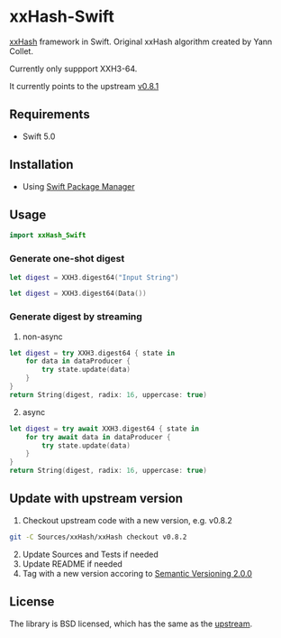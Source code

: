 # xxHash-Swift

[xxHash](https://cyan4973.github.io/xxHash/) framework in Swift. Original xxHash algorithm created by Yann Collet.

Currently only suppport XXH3-64. 

It currently points to the upstream [v0.8.1](https://github.com/Cyan4973/xxHash/blob/v0.8.1/CHANGELOG)


## Requirements
* Swift 5.0

## Installation
* Using [Swift Package Manager](https://www.swift.org/package-manager/)

## Usage
```Swift
import xxHash_Swift
```

### Generate one-shot digest
```Swift
let digest = XXH3.digest64("Input String")

let digest = XXH3.digest64(Data())
```

### Generate digest by streaming
1. non-async
```Swift
let digest = try XXH3.digest64 { state in
    for data in dataProducer {
        try state.update(data)
    }
}
return String(digest, radix: 16, uppercase: true)
```

2. async
```Swift
let digest = try await XXH3.digest64 { state in
    for try await data in dataProducer {
        try state.update(data)
    }
}
return String(digest, radix: 16, uppercase: true)
```

## Update with upstream version

1. Checkout upstream code with a new version, e.g. v0.8.2
```bash
git -C Sources/xxHash/xxHash checkout v0.8.2
```

2. Update Sources and Tests if needed
3. Update README if needed
4. Tag with a new version accoring to [Semantic Versioning 2.0.0](https://semver.org/)


## License
The library is BSD licensed, which has the same as the [upstream](https://github.com/Cyan4973/xxHash/tree/dev#license).
